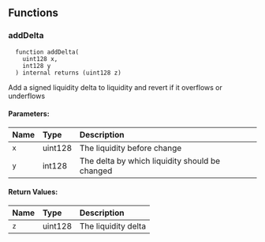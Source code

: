 


## Functions
### addDelta
```solidity
  function addDelta(
    uint128 x,
    int128 y
  ) internal returns (uint128 z)
```
Add a signed liquidity delta to liquidity and revert if it overflows or underflows


#### Parameters:
| Name | Type | Description                                                          |
| :--- | :--- | :------------------------------------------------------------------- |
|`x` | uint128 | The liquidity before change
|`y` | int128 | The delta by which liquidity should be changed

#### Return Values:
| Name                           | Type          | Description                                                                  |
| :----------------------------- | :------------ | :--------------------------------------------------------------------------- |
|`z`| uint128 | The liquidity delta
